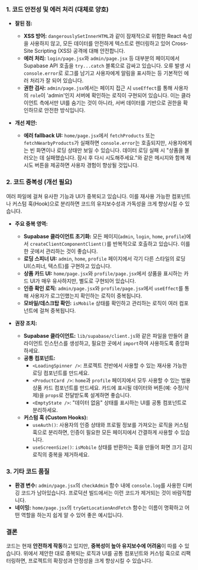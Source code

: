 ### **1. 코드 안전성 및 에러 처리 (대체로 양호)**

*   **잘된 점:**
    *   **XSS 방어:** `dangerouslySetInnerHTML`과 같이 잠재적으로 위험한 React 속성을 사용하지 않고, 모든 데이터를 안전하게 텍스트로 렌더링하고 있어 Cross-Site Scripting (XSS) 공격에 대해 안전합니다.
    *   **에러 처리:** `login/page.jsx`와 `admin/page.jsx` 등 대부분의 페이지에서 Supabase API 호출을 `try...catch` 블록으로 감싸고 있습니다. 오류 발생 시 `console.error`로 로그를 남기고 사용자에게 알림을 표시하는 등 기본적인 에러 처리가 잘 되어 있습니다.
    *   **권한 검사:** `admin/page.jsx`에서는 페이지 접근 시 `useEffect`를 통해 사용자의 `role`이 'admin'인지 서버에 확인하는 로직이 구현되어 있습니다. 이는 클라이언트 측에서만 UI를 숨기는 것이 아니라, 서버 데이터를 기반으로 권한을 확인하므로 안전한 방식입니다.

*   **개선 제안:**
    *   **에러 fallback UI:** `home/page.jsx`에서 `fetchProducts` 또는 `fetchNearbyProducts`가 실패하면 `console.error`는 호출되지만, 사용자에게는 빈 화면이나 로딩 상태만 보일 수 있습니다. 데이터 로딩 실패 시 "상품을 불러오는 데 실패했습니다. 잠시 후 다시 시도해주세요."와 같은 메시지와 함께 재시도 버튼을 제공하면 사용자 경험이 향상될 것입니다.

### **2. 코드 중복성 (개선 필요)**

여러 파일에 걸쳐 유사한 기능과 UI가 중복되고 있습니다. 이를 재사용 가능한 컴포넌트나 커스텀 훅(Hook)으로 분리하면 코드의 유지보수성과 가독성을 크게 향상시킬 수 있습니다.

*   **주요 중복 영역:**
    *   **Supabase 클라이언트 초기화:** 모든 페이지(`admin`, `login`, `home`, `profile`)에서 `createClientComponentClient()`를 반복적으로 호출하고 있습니다. 이를 한 곳에서 관리하는 것이 좋습니다.
    *   **로딩 스피너 UI:** `admin`, `home`, `profile` 페이지에서 각기 다른 스타일의 로딩 UI(스피너, 텍스트)를 구현하고 있습니다.
    *   **상품 카드 UI:** `home/page.jsx`와 `profile/page.jsx`에서 상품을 표시하는 카드 UI가 매우 유사하지만, 별도로 구현되어 있습니다.
    *   **인증 확인 로직:** `admin/page.jsx`와 `profile/page.jsx`에서 `useEffect`를 통해 사용자가 로그인했는지 확인하는 로직이 중복됩니다.
    *   **모바일/데스크탑 확인:** `isMobile` 상태를 확인하고 관리하는 로직이 여러 컴포넌트에 걸쳐 중복됩니다.

*   **권장 조치:**
    *   **Supabase 클라이언트:** `lib/supabase/client.js`와 같은 파일을 만들어 클라이언트 인스턴스를 생성하고, 필요한 곳에서 `import`하여 사용하도록 중앙화하세요.
    *   **공통 컴포넌트:**
        *   `<LoadingSpinner />`: 프로젝트 전반에서 사용할 수 있는 재사용 가능한 로딩 컴포넌트를 만드세요.
        *   `<ProductCard />`: `home`과 `profile` 페이지에서 모두 사용할 수 있는 범용 상품 카드 컴포넌트를 만드세요. 카드에 표시될 데이터와 버튼(예: 수정/삭제)을 `props`로 전달받도록 설계하면 좋습니다.
        *   `<EmptyState />`: "데이터 없음" 상태를 표시하는 UI를 공통 컴포넌트로 분리하세요.
    *   **커스텀 훅 (Custom Hooks):**
        *   `useAuth()`: 사용자의 인증 상태와 프로필 정보를 가져오는 로직을 커스텀 훅으로 분리하면, 인증이 필요한 모든 페이지에서 간결하게 사용할 수 있습니다.
        *   `useScreenSize()`: `isMobile` 상태를 반환하는 훅을 만들어 화면 크기 감지 로직의 중복을 제거하세요.

### **3. 기타 코드 품질**

*   **환경 변수:** `admin/page.jsx`의 `checkAdmin` 함수 내에 `console.log`를 사용한 디버깅 코드가 남아있습니다. 프로덕션 빌드에서는 이런 코드가 제거되는 것이 바람직합니다.
*   **네이밍:** `home/page.jsx`의 `tryGetLocationAndFetch` 함수는 이름이 명확하고 어떤 역할을 하는지 쉽게 알 수 있어 좋은 예시입니다.

### **결론**

코드는 현재 **안전하게 작동**하고 있지만, **중복성이 높아 유지보수에 어려움**이 따를 수 있습니다. 위에서 제안한 대로 중복되는 로직과 UI를 공통 컴포넌트와 커스텀 훅으로 리팩터링하면, 프로젝트의 확장성과 안정성을 크게 향상시킬 수 있습니다.